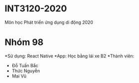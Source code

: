 # INT3120-2020
Môn học Phát triển ứng dụng di động 2020

# Nhóm 98
*Sử dụng: React Native
*App: Học bằng lái xe B2
*Thành viên:
- Đỗ Tuấn Bắc
- Thức Nguyễn
- Mai Vũ
